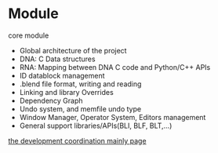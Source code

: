 # Module

core module
- Global architecture of the project
- DNA: C Data structures
- RNA: Mapping between DNA C code and Python/C++ APIs
- ID datablock management
- .blend file format, writing and reading
- Linking and library Overrides
- Dependency Graph
- Undo system, and memfile undo type
- Window Manager, Operator System, Editors management
- General support libraries/APIs(BLI, BLF, BLT,...)

[the development coordination mainly page](https://developer.blender.org/project/profile/127/)